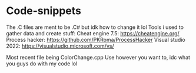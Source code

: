 # Code-snippets

The .C files are ment to be .C# but idk how to change it lol
Tools i used to gather data and create stuff:
Cheat engine 7.5: https://cheatengine.org/
Process hacker: https://github.com/PKRoma/ProcessHacker
Visual studio 2022: https://visualstudio.microsoft.com/vs/

Most recent file being ColorChange.cpp
Use however you want to, idc what you guys do with my code lol
